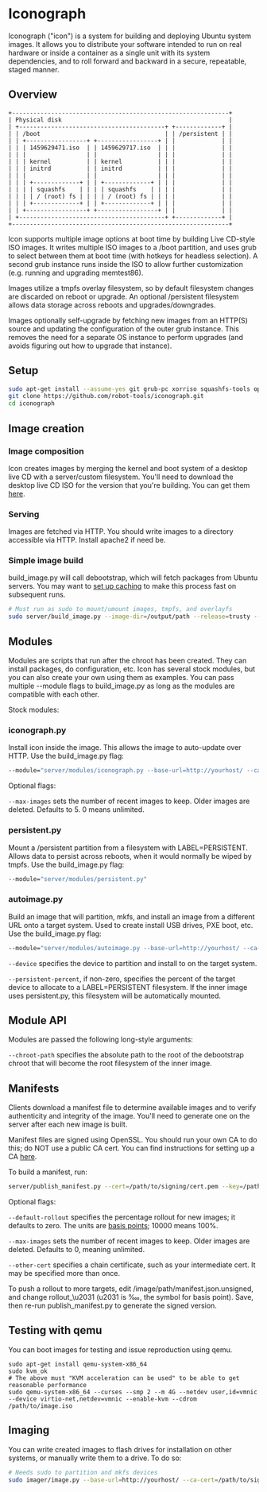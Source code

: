 # Iconograph

Iconograph ("icon") is a system for building and deploying Ubuntu system images.
It allows you to distribute your software intended to run on real hardware or
inside a container as a single unit with its system dependencies, and to roll
forward and backward in a secure, repeatable, staged manner.

## Overview

```
+-------------------------------------------------------------+
| Physical disk                                               |
| +-----------------------------------------+ +-------------+ |
| | /boot                                   | | /persistent | |
| | +-----------------+ +-----------------+ | |             | |
| | | 1459629471.iso  | | 1459629717.iso  | | |             | |
| | |                 | |                 | | |             | |
| | | kernel          | | kernel          | | |             | |
| | | initrd          | | initrd          | | |             | |
| | |                 | |                 | | |             | |
| | | +-------------+ | | +-------------+ | | |             | |
| | | | squashfs    | | | | squashfs    | | | |             | |
| | | | / (root) fs | | | | / (root) fs | | | |             | |
| | | +-------------+ | | +-------------+ | | |             | |
| | +-----------------+ +-----------------+ | |             | |
| +-----------------------------------------+ +-------------+ |
+-------------------------------------------------------------+
```

Icon supports multiple image options at boot time by building Live CD-style ISO
images. It writes multiple ISO images to a /boot partition, and uses grub to
select between them at boot time (with hotkeys for headless selection). A second
grub instance runs inside the ISO to allow further customization (e.g. running
and upgrading memtest86).

Images utilize a tmpfs overlay filesystem, so by default filesystem changes
are discarded on reboot or upgrade. An optional /persistent filesystem allows
data storage across reboots and upgrades/downgrades.

Images optionally self-upgrade by fetching new images from an HTTP(S) source
and updating the configuration of the outer grub instance. This removes the
need for a separate OS instance to perform upgrades (and avoids figuring out
how to upgrade that instance).

## Setup

```bash
sudo apt-get install --assume-yes git grub-pc xorriso squashfs-tools openssl python3-openssl debootstrap
git clone https://github.com/robot-tools/iconograph.git
cd iconograph
```

## Image creation

### Image composition

Icon creates images by merging the kernel and boot system of a desktop live CD
with a server/custom filesystem. You'll need to download the desktop live CD
ISO for the version that you're building. You can get them [here](http://mirror.pnl.gov/releases/).

### Serving

Images are fetched via HTTP. You should write images to a directory accessible
via HTTP. Install apache2 if need be.

### Simple image build

build_image.py will call debootstrap, which will fetch packages from Ubuntu
servers. You may want to
[set up caching](https://medium.com/where-the-flamingcow-roams/apt-caching-for-debootstrap-bac499deebd5#.dvevbcc9z)
to make this process fast on subsequent runs.

```bash
# Must run as sudo to mount/umount images, tmpfs, and overlayfs
sudo server/build_image.py --image-dir=/output/path --release=trusty --source-iso=path/to/ubuntu-14.04.4-desktop-amd64.iso
```

## Modules

Modules are scripts that run after the chroot has been created. They can install
packages, do configuration, etc. Icon has several stock modules, but you can
also create your own using them as examples. You can pass multiple --module
flags to build_image.py as long as the modules are compatible with each other.

Stock modules:

### iconograph.py

Install icon inside the image. This allows the image to auto-update over HTTP.
Use the build_image.py flag:

```bash
--module="server/modules/iconograph.py --base-url=http://yourhost/ --ca-cert=/path/to/signing/cert.pem"
```

Optional flags:

`--max-images` sets the number of recent images to keep. Older images are
deleted. Defaults to 5. 0 means unlimited.

### persistent.py

Mount a /persistent partition from a filesystem with LABEL=PERSISTENT. Allows
data to persist across reboots, when it would normally be wiped by tmpfs.
Use the build_image.py flag:

```bash
--module="server/modules/persistent.py"
```

### autoimage.py

Build an image that will partition, mkfs, and install an image from a different
URL onto a target system. Used to create install USB drives, PXE boot, etc.
Use the build_image.py flag:

```bash
--module="server/modules/autoimage.py --base-url=http://yourhost/ --ca-cert=/path/to/signing/cert.pem --device=/dev/sdx --persistent-percent=50"
```

`--device` specifies the device to partition and install to on the target
system.

`--persistent-percent`, if non-zero, specifies the percent of the target
device to allocate to a LABEL=PERSISTENT filesystem. If the inner image uses
persistent.py, this filesystem will be automatically mounted.

## Module API

Modules are passed the following long-style arguments:

`--chroot-path` specifies the absolute path to the root of the debootstrap
chroot that will become the root filesystem of the inner image.

## Manifests

Clients download a manifest file to determine available images and to verify
authenticity and integrity of the image. You'll need to generate one on the
server after each new image is built.

Manifest files are signed using OpenSSL. You should run your own CA to do this;
do NOT use a public CA cert. You can find instructions for setting up a CA
[here](https://medium.com/where-the-flamingcow-roams/elliptic-curve-certificate-authority-bbdb9c3855f7#.7v40ox70s).

To build a manifest, run:

```bash
server/publish_manifest.py --cert=/path/to/signing/cert.pem --key=/path/to/signing/key.pem --image-dir=/image/path
```

Optional flags:

`--default-rollout` specifies the percentage rollout for new images; it
defaults to zero. The units are
[basis points](https://en.wikipedia.org/wiki/Basis_point); 10000 means 100%.

`--max-images` sets the number of recent images to keep. Older images are
deleted. Defaults to 0, meaning unlimited.

`--other-cert` specifies a chain certificate, such as your intermediate cert.
It may be specified more than once.

To push a rollout to more targets, edit /image/path/manifest.json.unsigned,
and change rollout_\u2031 (u2031 is ‱, the symbol for basis point). Save,
then re-run publish_manifest.py to generate the signed version.

## Testing with qemu

You can boot images for testing and issue reproduction using qemu.

```base
sudo apt-get install qemu-system-x86_64
sudo kvm_ok
# The above must "KVM acceleration can be used" to be able to get reasonable performance
sudo qemu-system-x86_64 --curses --smp 2 --m 4G --netdev user,id=vmnic --device virtio-net,netdev=vmnic --enable-kvm --cdrom /path/to/image.iso
```

## Imaging

You can write created images to flash drives for installation on other systems,
or manually write them to a drive. To do so:

```bash
# Needs sudo to partition and mkfs devices
sudo imager/image.py --base-url=http://yourhost/ --ca-cert=/path/to/signing/cert.pem --device=/dev/sdx --persistent-percent=50
```
